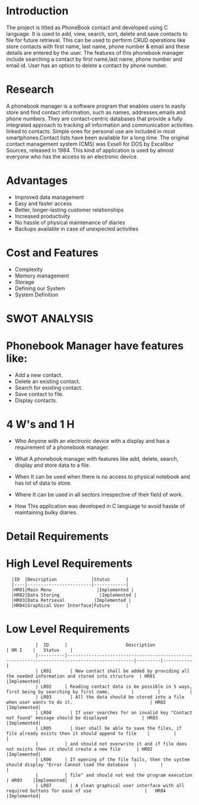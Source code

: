 # Introduction
 The project is titled as PhoneBook contact and developed using C language. It is used to add, view, search, sort, delete and save contacts to file for future      retrieval. This can be used to perform CRUD operations like store contacts with first name, last name, phone number & email and these details are entered by the user.   The features of this phonebook manager include searching a contact by first name,last name, phone number and email id. User has an option to delete a contact by phone   number.
# Research
A phonebook manager is a software program that enables users to easily store and find contact information, such as names, addresses,emails and phone numbers. They are contact-centric databases that provide a fully integrated approach to tracking all information and communication activities linked to contacts. Simple ones for personal use are included in most smartphones.Contact lists have been available for a long time. The original contact management system (CMS) was Exsell for DOS by Excalibur Sources, released in 1984. This kind of application is used by almost everyone who has the access to an electronic device.

# Advantages
* Improved data management
* Easy and faster access
* Better, longer-lasting customer relationships
* Increased productivity
* No hassle of physical maintenance of diaries
* Backups available in case of unexpected activities

# Cost and Features
* Complexity
* Memory management
* Storage
* Defining our System
* System Definition

# SWOT ANALYSIS
# Phonebook Manager have features like:

* Add a new contact.
* Delete an existing contact.
* Search for existing contact.
* Save contact to file.
* Display contacts.

# 4 W's and 1 H
* Who
 Anyone with an electronic device with a display and has a requirement of a phonebook manager.

* What
 A phonebook manager with features like add, delete, search, display and store data to a file.

* When
 It can be used when there is no access to physical notebook and has lot of data to store.

* Where
 It can be used in all sectors irrespective of their field of work.

* How
 This application was developed in C language to avoid hassle of maintaining bulky diaries.

# Detail Requirements

# High Level Requirements

                         
      |ID  |Description             |Status      | 
      |----|------------------------|------------|        
      |HR01|Main Menu	              |Implemented |
      |HR02|Data Storing	           |Implemented |
      |HR03|Data Retrieval	         |Implemented |
      |HR04|Graphical User Interface|Future      |

     
# Low Level Requirements

               |  ID      |	                     Description                                                              |	HR I    |	Status    | 
               |----------|-----------------------------------------------------------------------------------------------|---------|-----------|
               | LR01	    | New contact shall be added by providing all the needed information and stored into structure  | HR01	   |Implemented|
               | LR02     |	Reading contact data is be possible in 5 ways, first being by searching by first name,        |         |           |
               | LR03	    | All the data should be stored into a file when user wants to do it.	                          | HR02    |Implemented|
               | LR04	    | If user searches for an invalid key "Contact not found" message should be displayed	          | HR03	   |Implemented|
               | LR05	    | User shall be able to save the files, if file already exists then it should append to file    |         |           |
               |          | and should not overwrite it and if file does not exists then it should create a new file      | HR02	   |Implemented|
               | LR06     |	If opening of the file fails, then the system should display "Error Cannot load the database  |         |           | 
               |          | file" and should not end the program execution	                                               | HR03    |Implemented|                    
               | LR07	    | A clean graphical user interface with all required buttons for ease of use                    |	HR04    |Implemented| 
     
  
